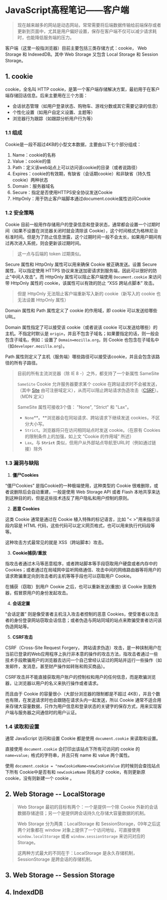 # JavaScript高程笔记——客户端

> 现在越来越多的网站是动态网站，常常需要将后端数据传输给前端保存或者更新到页面中，尤其是用户偏好设置，保存在客户端不仅可以减少请求耗时，也能降低服务端的压力。

客户端（这里一般指浏览器）目前主要包括三类存储方式：cookie， Web Storage 和 IndexedDB。其中 Web Storage 又包含 Local Storage 和 Session Storage。



## 1. cookie

cookie，全名叫 HTTP cookie，是第一个客户端存储解决方案，最初用于在客户端存储回话信息。后来主要用在三个方面：

- 会话状态管理（如用户登录状态、购物车、游戏分数或其它需要记录的信息）
- 个性化设置（如用户自定义设置、主题等）
- 浏览器行为跟踪（如跟踪分析用户行为等）

### 1.1 组成

Cookie是一段不超过4KB的小型文本数据，主要由以下七个部分组成：

1. Name：cookie的名称
2. Value：cookie的值
3. Path：定义该web站点上可以访问该cookie的目录（或者说路径）
4. Expires：cookie的有效期，有缺省（会话期cookie）和非缺省（持久性cookie）两种状态
5. Domain：服务器域名 
6. Secure：指定是否使用HTTPS安全协议发送Cookie
7. HttpOnly：用于防止客户端脚本通过document.cookie属性访问Cookie

### 1.2 安全策略

Cookie 目前一般用作存储用户的登录信息和登录状态，通常都会设置一个过期时间（如果不设置在浏览器关闭时就会清除该 Cookie），这个时间格式为格林尼治标准时间。但是为了防止信息泄露，这个过期时间一般不会太长，如果用户期间有过再次进入系统，则会更新该过期时间。

> 这一点与后端的 token 过期类似。

Secure 属性和 HttpOnly 属性可以用来确保 Cookie 被正确发送。设置 Secure 属性，可以指定使用 HTTPS 协议来发送加密请求到服务端，因此可以很好的防止"中间人攻击"。而 HttpOnly 属性可以阻止客户端使用 `Document.cookie` 来访问带 HttpOnly 属性的 cookie，该属性可以有效的防止 “XSS 跨站点脚本” 攻击。

> 但是 HttpOnly 无法阻止客户端重新写入新的 cookie（新写入的 cookie 也无法设置 HttpOnly 属性）

Domain 属性和 Path 属性定义了 cookie 的作用域，即 cookie 可以发送给哪些 URL。

Domain 属性指定了可以接受该 cookie（或者说该 cookie 可以发送给哪些）的主机。不指定时默认是 `origin`，并且不包含子域名；如果要指定的话，则一般会包含子域名，例如：设置了 `Domain=mozilla.org`，则 Cookie 也包含在子域名中（如`developer.mozilla.org`）。

Path 属性则定义了主机（服务端）哪些路径可以接受该cookie，并且会包含该路径的所有子路径。

> 目前的所有主流浏览器（除 IE 8 -）之外，都支持了一个新属性 SameSite
>
> `SameSite` Cookie 允许服务器要求某个 cookie 在跨站请求时不会被发送，（其中  [Site](https://developer.mozilla.org/en-US/docs/Glossary/Site) 由可注册域定义），从而可以阻止跨站请求伪造攻击（[CSRF](https://developer.mozilla.org/zh-CN/docs/Glossary/CSRF)）。（MDN 定义）
>
> SameSite 属性可接收3个值： "None", "Strict" 和 "Lax"。
>
> - `None`**。**浏览器会在同站请求、跨站请求下继续发送 cookies，不区分大小写。
> - `Strict`。浏览器将只在访问相同站点时发送 cookie。（在原有 Cookies 的限制条件上的加强，如上文 “Cookie 的作用域” 所述）
> - `Lax`。与 **`Strict`** 类似，但用户从外部站点导航至URL时（例如通过链接）除外

### 1.3 漏洞与缺陷

1. **僵尸Cookies**

“僵尸Cookies” 是指Cookie的一种极端使用，这种类型的 Cookie 很难删除，或者说删除后会自动重建，一般是使用 Web Storage API 或者 Flash 本地共享来达到这种目的的，但是这些技术违反了用户隐私和用户控制的原则。

2. **恶意 Cookies**

这类 Cookie 通常是通过在 Cookie 植入特殊的标记语言，比如 "< >"用来指示该段内容是 HTML 代码，这些代码可以定义网页格式，也可以用来执行代码段等等。

这种攻击方式最常见的就是 XSS（跨站脚本）攻击。

3. **Cookie捕获/重放**

指攻击者通过木马等恶意程序，或者跨站脚本等手段窃取用户硬盘或者内存中的Cookies；或者通过在局域网中监听网络通信、攻击中间的网络路由器等将用户的请求欺骗重定向到攻击者的主机等等手段也可以窃取用户 Cookie。

在捕获（窃取）到用户 Cookie 之后，也可以重新发送(重放) 该 Cookie 到服务器，假冒原用户的身份发起攻击。

4. **会话定置**

“会话定置” 则是像受害者主机注入攻击者控制的恶意 Cookies，使受害者以攻击者的身份登录网站窃取会话信息；或者伪造与网站同域的站点来欺骗受害者访问该伪造网站等。

5. **CSRF攻击**

CSRF（Cross-Site Request Forgery， 跨站请求伪造）攻击，是一种挟制用户在当前已登录的Web应用程序上执行非本意的操作的攻击方法，指攻击者通过一些技术手段欺骗用户的浏览器去访问一个自己曾经认证过的网站并运行一些操作（如发邮件，发消息，甚至财产操作如转账和购买商品）。

CSRF攻击并不能直接获取用户账户的控制权和用户的任何信息，而是欺骗浏览器，让浏览器以用户的名义来执行操作或者请求。



而且由于 Cookie 的容量很小（大部分浏览器的限制都是不超过 4KB），并且个数也有限，在发送请求时也会跟随在请求头内一起发送，所以 Cookie 通常不适合用来存储大容量数据，只作为用户信息和登录状态的关键字的保存方式，用来实现客户端与服务器之间通信时的用户认证。

### 1.4 读取和设置

通常 JavaScript 访问和设置 Cookie 都是使用 `document.cookie` 来读取和设置。

直接使用 `document.cookie` 会打印出该站点下所有可访问的 cookie 的 `name=value;` 格式的字符串，并且只有 name 和 value 两个属性。

使用 `document.cookie = "newCookieName=newCookieValue` 的时候则会查找站点下所有 Cookie中是否有和 `newCookieName` 同名的才 cookie，有则更新原cookie，没有则新建一个 cookie 。



## 2. Web Storage -- LocalStorage

> Web Storage 最初的目标有两个：一个是提供一个除 Cookie 外新的会话数据存储途径；另一个是提供跨会话持久化存储大容量数据的机制。
>
> Web Storage 分为两类：LocalStorage 和 SessionStorage，09年之后这两个对象都在 window 对象上提供了一个访问地址，可直接使用 `window.localStorage` 或者 `window.sessionStorage` 来访问对应的 Storage。
>
> 这两种方式最大的不同在于：LocalStorage 是永久存储机制，SessionStorage 是跨会话的存储机制。



## 3. Web Storage -- Session Storage





## 4. IndexdDB







